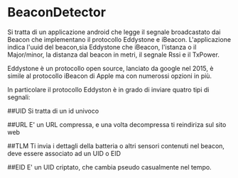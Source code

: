 # BeaconDetector

Si tratta di un applicazione android che legge il segnale broadcastato dai Beacon che implementano il protocollo Eddystone e iBeacon.
L'applicazione indica l'uuid del beacon,sia Eddystone che iBeacon,
l'istanza o il Major/minor,
la distanza dal beacon in metri,
il segnale Rssi e il TxPower.



Eddystone è un protocollo open source, lanciato da google nel 2015, è simile al protocollo iBeacon di Apple ma con numerossi opzioni in più.

In particolare il protocollo Eddyston è in grado di inviare quatro tipi di segnali:

##UID
Si tratta di un id univoco

##URL
E' un URL compressa, e una volta decompressa ti reindiriza sul sito web

##TLM
Ti invia i dettagli della batteria o altri sensori contenuti nel beacon, deve essere associato ad un UID o EID

##EID
E' un UID criptato, che cambia pseudo casualmente nel tempo. 
